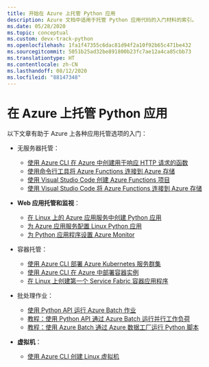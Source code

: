 ```yaml
---
title: 开始在 Azure 上托管 Python 应用
description: Azure 文档中适用于托管 Python 应用代码的入门材料的索引。
ms.date: 05/28/2020
ms.topic: conceptual
ms.custom: devx-track-python
ms.openlocfilehash: 1fa1f47355c6dac81d94f2a10f92b65c471be432
ms.sourcegitcommit: 5051b25ad32be891800b23fc7ae12a4ca85cbb73
ms.translationtype: HT
ms.contentlocale: zh-CN
ms.lasthandoff: 08/12/2020
ms.locfileid: "88147348"
---
```

# <a name="hosting-python-apps-on-azure"></a>在 Azure 上托管 Python 应用

以下文章有助于 Azure 上各种应用托管选项的入门：

- 无服务器托管：
  - [使用 Azure CLI 在 Azure 中创建用于响应 HTTP 请求的函数](/azure/azure-functions/functions-create-first-azure-function-azure-cli?pivots=programming-language-python)
  - [使用命令行工具将 Azure Functions 连接到 Azure 存储](/azure/azure-functions/functions-add-output-binding-storage-queue-cli?tabs=bash%2Cbrowser&pivots=programming-language-python)
  - [使用 Visual Studio Code 创建 Azure Functions 项目](/azure/azure-functions/functions-create-first-function-vs-code?pivots=programming-language-python)
  - [使用 Visual Studio Code 将 Azure Functions 连接到 Azure 存储](/azure/azure-functions/functions-add-output-binding-storage-queue-vs-code?pivots=programming-language-python)
  
- **Web 应用托管和监视**：
  - [在 Linux 上的 Azure 应用服务中创建 Python 应用](/azure/app-service/quickstart-python)
  - [为 Azure 应用服务配置 Linux Python 应用](/azure/app-service/configure-language-python)
  - [为 Python 应用程序设置 Azure Monitor](/azure/azure-monitor/app/opencensus-python)

- 容器托管：
  - [使用 Azure CLI 部署 Azure Kubernetes 服务群集](/azure/aks/kubernetes-walkthrough)
  - [使用 Azure CLI 在 Azure 中部署容器实例](/azure/container-instances/container-instances-quickstart)
  - [在 Linux 上创建第一个 Service Fabric 容器应用程序](/azure/service-fabric/service-fabric-get-started-containers-linux)

- 批处理作业：
  - [使用 Python API 运行 Azure Batch 作业](/azure/batch/quick-run-python)
  - [教程：使用 Python API 通过 Azure Batch 运行并行工作负荷](/azure/batch/tutorial-parallel-python)
  - [教程：使用 Azure Batch 通过 Azure 数据工厂运行 Python 脚本](/azure/batch/tutorial-run-python-batch-azure-data-factory)

- **虚拟机**：
  - [使用 Azure CLI 创建 Linux 虚拟机](/azure/virtual-machines/linux/quick-create-cli)
